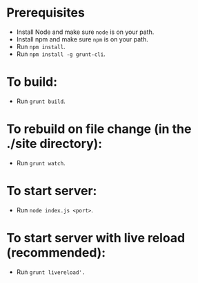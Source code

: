 # Prerequisites
- Install Node and make sure `node` is on your path.
- Install npm and make sure `npm` is on your path.
- Run `npm install`.
- Run `npm install -g grunt-cli`.

# To build:
- Run `grunt build`.

# To rebuild on file change (in the ./site directory):
- Run `grunt watch`.

# To start server:
- Run `node index.js <port>`.

# To start server with live reload (recommended):
- Run `grunt livereload'.`
